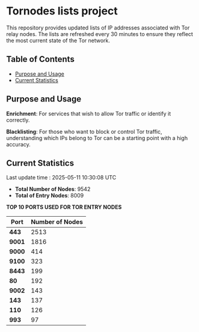 # Tornodes lists project

This repository provides updated lists of IP addresses associated with Tor relay nodes. The lists are refreshed every 30 minutes to ensure they reflect the most current state of the Tor network.

## Table of Contents

- [Purpose and Usage](#purpose-and-usage)
- [Current Statistics](#current-statistics)


## Purpose and Usage

**Enrichment**: For services that wish to allow Tor traffic or identify it correctly.

**Blacklisting**: For those who want to block or control Tor traffic, understanding which IPs belong to Tor can be a starting point with a high accuracy.

## Current Statistics

Last update time : 2025-05-11 10:30:08 UTC

- **Total Number of Nodes**: 9542
- **Total of Entry Nodes**: 8009

**TOP 10 PORTS USED FOR TOR ENTRY NODES**

| **Port** | **Number of Nodes** |
|------|-----------------|
| **443**   | 2513  |
| **9001**   | 1816  |
| **9000**   | 414  |
| **9100**   | 323  |
| **8443**   | 199  |
| **80**   | 192  |
| **9002**   | 143  |
| **143**   | 137  |
| **110**   | 126  |
| **993**   | 97  |


